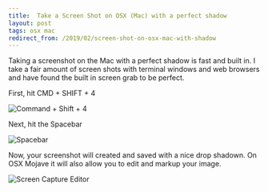 ```yaml
---
title:  Take a Screen Shot on OSX (Mac) with a perfect shadow
layout: post
tags: osx mac
redirect_from: /2019/02/screen-shot-on-osx-mac-with-shadow
---
```


[commandshift4]: /public/images/command-shift-4.png "Command + Shift + 4"
[spacebar]: /public/images/spacebar.png "spacebar"
[editor]: /public/images/screen-capture-mojave-editor.png

Taking a screenshot on the Mac with a perfect shadow is fast and built in.  I take a fair amount of screen shots with terminal windows and web browsers and have found the built in screen grab to be perfect.

First, hit CMD + SHIFT + 4

![Command + Shift + 4][commandshift4]

Next, hit the Spacebar

![Spacebar][spacebar]

Now, your screenshot will created and saved with a nice drop shadown.  On OSX Mojave it will also allow you to edit and markup your image.

![Screen Capture Editor][editor]
